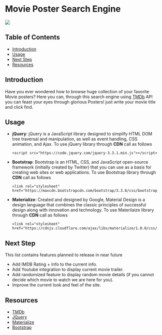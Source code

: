# Movie Poster Search Engine

![](https://media.giphy.com/media/fVmwWrnOw2Cver5xI6/giphy.gif)

## Table of Contents

* [Introduction](#introduction)
* [Usage](#usage)
* [Next Step](#Next-Step)
* [Resources](#Resources)


## Introduction

Have you ever wondered how to browse huge collection of your favorite Movie posters? Here you can, through this search engine using [TMDb](https://www.themoviedb.org/) API you can feast your eyes through glorious Posters! just write your movie title and click find.

## Usage

- **jQuery**:
  jQuery is a JavaScript library designed to simplify HTML DOM tree traversal and manipulation, as well as event handling, CSS animation, and Ajax. To use jQuery library through **CDN** call as follows
  ```
  <script src="https://code.jquery.com/jquery-3.3.1.min.js"></script>
  ```

- **Bootstrap**:
    Bootstrap is an HTML, CSS, and JavaScript open-source framework (initially created by Twitter) that you can use as a basis for creating web sites or web applications. To use Bootstrap library through **CDN** call as follows
    ```
   <link rel="stylesheet" href="https://maxcdn.bootstrapcdn.com/bootstrap/3.3.6/css/bootstrap.min.css">
    ```
    
 - **Materialize**:
    Created and designed by Google, Material Design is a design language that combines the classic principles of successful design along with innovation and technology. To use Materilaize library through **CDN** call as follows
    ```
   <link rel="stylesheet" 
   href="https://cdnjs.cloudflare.com/ajax/libs/materialize/1.0.0/css/materialize.min.css">
    ```

## Next Step

This list contains features planned to release in near future
- Add IMDB Rating + Info to the current info.
- Add Youtube integration to display current movie trailer.
- Add randomized feature to display random movie details (if you cannot decide which movie to watch we are here for you).
- Improve the current look and feel of the site.

## Resources

- [TMDb](https://www.themoviedb.org/)
- [JQuery](https://jquery.com)
- [Materialize](https://materializecss.com/)
- [Bootstrap](https://getbootstrap.com)
